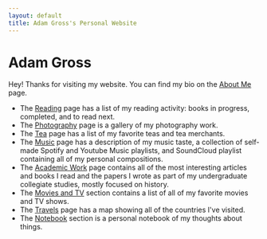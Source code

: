 ```yaml
---
layout: default
title: Adam Gross's Personal Website
---
```

<meta property="og:image" content="https://lh3.googleusercontent.com/eWvRhY3r-mXe8XcvQ_9wIz1tvlPk5bNYTS8YTPkg7g-tSp0mj0g6XQ_pNjr6HREj6w4s-8PA4Yhxf3KSt25awaSzUG1NTOLosY0erAjNHyqSXUaG_rEqBNFmdXb8No9C7XwptOAjzdo=w2400" />

# Adam Gross
Hey! Thanks for visiting my website. You can find my bio on the [About Me](/about) page.

* The [Reading](/reading) page has a list of my reading activity: books in progress, completed, and to read next.
* The [Photography](/photography) page is a gallery of my photography work.
* The [Tea](/tea) page has a list of my favorite teas and tea merchants.
* The [Music](/music) page has a description of my music taste, a collection of self-made Spotify and Youtube Music playlists, and SoundCloud playlist containing all of my personal compositions.
* The [Academic Work](/academic_work) page contains all of the most interesting articles and books I read and the papers I wrote as part of my undergraduate collegiate studies, mostly focused on history.
* The [Movies and TV](/movies_tv) section contains a list of all of my favorite movies and TV shows.
* The [Travels](/travels) page has a map showing all of the countries I've visited.
* The [Notebook](/notebook) section is a personal notebook of my thoughts about things.
